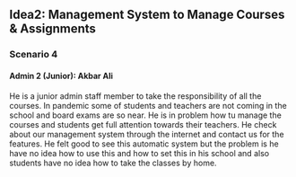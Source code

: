 


## Idea2: Management System to Manage Courses & Assignments
### Scenario 4
#### Admin 2 (Junior): Akbar Ali
He is a junior admin staff member to take the responsibility of all the courses. In pandemic some of students and teachers are not coming in the school and board exams are so near. He is in problem how tu manage the courses and students get full attention towards their teachers. 
He check about our management system through the internet and contact us for the features. He felt good to see this automatic system but the problem is he have no idea how to use this and how to set this in his school and also students have no idea how to take the classes by home.
